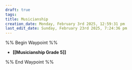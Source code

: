 ```yaml
---
draft: true
tags: 
title: Musicianship
creation_date: Monday, February 3rd 2025, 12:59:31 pm
last_edit_date: Sunday, February 23rd 2025, 7:24:36 pm
---
```


%% Begin Waypoint %%

- **[[Musicianship Grade 5]]**

%% End Waypoint %%
